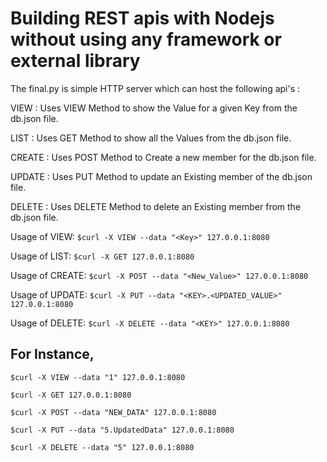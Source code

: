 # Building REST apis with Nodejs without using any framework or external library

The final.py is simple HTTP server which can host the following api's :

VIEW : Uses VIEW Method to show the Value for a given Key from the db.json file.

LIST : Uses GET Method to show all the Values from the db.json file.		

CREATE : Uses POST Method to Create a new member for the db.json file.

UPDATE : Uses PUT Method to update an Existing member of the db.json file.

DELETE : Uses DELETE Method to delete an Existing member from the db.json file.
		

Usage of VIEW:  `$curl -X VIEW --data "<Key>" 127.0.0.1:8080`

Usage of LIST: `$curl -X GET 127.0.0.1:8080`

Usage of CREATE:  `$curl -X POST --data "<New_Value>" 127.0.0.1:8080`

Usage of UPDATE: `$curl -X PUT --data "<KEY>.<UPDATED_VALUE>" 127.0.0.1:8080`

Usage of DELETE: `$curl -X DELETE --data "<KEY>" 127.0.0.1:8080`
	
	

## For Instance,

	$curl -X VIEW --data "1" 127.0.0.1:8080
	
	$curl -X GET 127.0.0.1:8080
	
	$curl -X POST --data "NEW_DATA" 127.0.0.1:8080
	
	$curl -X PUT --data "5.UpdatedData" 127.0.0.1:8080
	
	$curl -X DELETE --data "5" 127.0.0.1:8080
